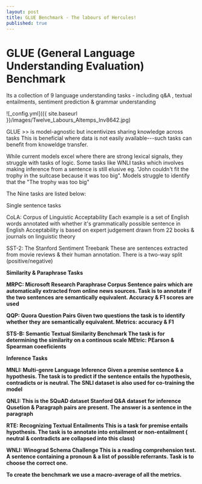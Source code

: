 ```yaml
---
layout: post
title: GLUE Benchmark - The labours of Hercules!
published: true
---
```


# GLUE (General Language Understanding Evaluation) Benchmark 
Its a collection of 9 language understanding tasks - including q&A , textual entailments, sentiment prediction & grammar understanding

![_config.yml]({{ site.baseurl }}/images/Twelve_Labours_Altemps_Inv8642.jpg)



GLUE >> is model-agnostic but incentivizes sharing knowledge across tasks 
This is beneficial where data is not easily available---such tasks can benefit from knoweldge transfer. 

While current models excel where there are strong lexical signals, they struggle with tasks of logic. Some tasks like WNLI tasks which involves making inference from a sentence is still elusive
eg. "John couldn't fit the trophy in the suitcase because it was too big". Models struggle to identify that the "The trophy was too big"


The Nine tasks are listed below: 

<A> Single sentence tasks

CoLA: Corpus of Linguistic Acceptability 
Each example is a set of English words annotated with whether it's grammatically possible sentence in English 
Acceptability is based on expert judgement drawn from 22 books & journals on linguistic theory 

SST-2: The Stanford Sentiment Treebank
These are sentences extracted from movie reviews & their human annotation. There is a two-way split (positive/negative)


<B> Similarity & Paraphrase Tasks 

MRPC: Microsoft Research Paraphrase Corpus
Sentence pairs which are automatically extracted from online news sources. Task is to annotate if the two sentences are semantically equivalent. Accuracy & F1 scores are used


QQP: Quora Question Pairs
Given two questions the task is to identify whether they are semantically equivalent. Metrics: accuracy & F1 

STS-B: Semantic Textual Similarity Benchmark
The task is for determining the similarity on a continous scale
MEtric: PEarson & Spearman coeeficients

<C> Inference Tasks 

MNLI: Multi-genre Language Inference
Given a premise sentence & a hypothesis. The task is to predict if the sentence entails the hypothesis, contradicts or is neutral.
The SNLI dataset is also used for co-training the model 

QNLI: This is the SQuAD dataset Stanford Q&A dataset for inference
Qusetion & Paragraph pairs are present. The answer is a sentence in the paragraph 

RTE: Recognizing Textual Entailments
This is a task for premise entails hypothesis. The task is to annotate into entailment or non-entailment ( neutral & contradicts are collapsed into this class)

WNLI: Winograd Schema Challenge
This is a reading comprehension test. A sentence containing a pronoun & a list of possible referrants. Task is to choose the correct one. 


To create the benchmark we use a macro-average of all the metrics. 

